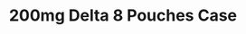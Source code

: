 ---
cardName: PouchesCase
crumbsPath: /collections/wholesale/
crumbsLabel: Wholesale Delta 8
productCardImage: ../../../src/images/all-5-gummies-pouches.png
productCardImageAlt: 200mg Delta 8 Pouches Case
title: 200mg Delta 8 Pouches Case
discountedPrice: 750.00
originalPrice: 
displayedDiscount: 
outOfStock: true
productLink: /products/wholesale/200mg-pouches-case
yotpoProductId: 
dataItemId: 200mg-delta-8-pouches
dataItemUrl: https://delta8gummies.com/products/wholesale/200mg-pouches-case/
dataItemDescription: Delta 8 Gummies Sells Only the highest Quality Delta 8 THC 200mg Pouches Fully Formulated from Hemp. These products are 2018 Federal Farm Bill Legal.
dataItemImage: ../../../src/images/all-5-gummies-pouches.png
dataItemName: Delta 8 Gummie 5 Pack 1000MG
dataItemCategory: Wholesale
productImage: ../../../src/images/200mg-bears.png
PIalt:  Gummie Bears
productAlt1Image: ../../../src/images/200mg-peach.png
PI1alt: Peach Rings
productAlt2Image: ../../../src/images/200mg-orange.png
PI2alt: Orange Slices
productAlt3Image: ../../../src/images/200mg-appledots.png
PI3alt: Apple Dots
productAlt4Image: ../../../src/images/200mg-apple.png
PI4alt: Sour Apples
descriptionTotalContent: 200mg
descriptionPotency: 25mg-100mg
descriptionCount: 2-4 Pieces
descriptionTotalCaseContent: 20,000mg
descriptionCaseCount: 100 Units
reviewsProductId: 
reviewsItemName: 
seoTitle: ${pageTitle} | Delta 8 Gummies`;
seoDescription: ${pageTitle} $750.00 for 20,000mg Delta 8 Pouches. PLEASE NOTE We can not ship Delta 8 products to the following states Alaska, Arizona, Arkansas, Colorado, Delaware

---